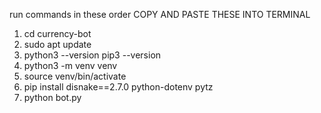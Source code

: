 run commands in these order COPY AND PASTE THESE INTO TERMINAL
1. cd currency-bot
2. sudo apt update
3. python3 --version pip3 --version
4. python3 -m venv venv
5. source venv/bin/activate
6. pip install disnake==2.7.0 python-dotenv pytz
7. python bot.py
